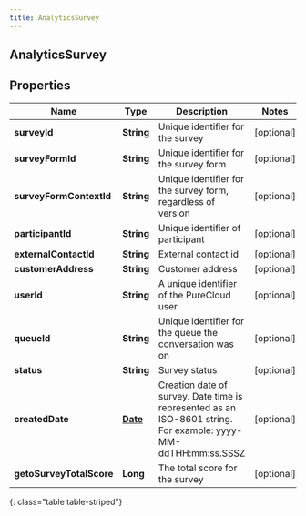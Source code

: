 ```yaml
---
title: AnalyticsSurvey
---
```

## AnalyticsSurvey


## Properties

| Name | Type | Description | Notes |
| ------------ | ------------- | ------------- | ------------- |
| **surveyId** | **String** | Unique identifier for the survey |  [optional] |
| **surveyFormId** | **String** | Unique identifier for the survey form |  [optional] |
| **surveyFormContextId** | **String** | Unique identifier for the survey form, regardless of version |  [optional] |
| **participantId** | **String** | Unique identifier of participant |  [optional] |
| **externalContactId** | **String** | External contact id |  [optional] |
| **customerAddress** | **String** | Customer address |  [optional] |
| **userId** | **String** | A unique identifier of the PureCloud user |  [optional] |
| **queueId** | **String** | Unique identifier for the queue the conversation was on |  [optional] |
| **status** | **String** | Survey status |  [optional] |
| **createdDate** | [**Date**](Date.html) | Creation date of survey. Date time is represented as an ISO-8601 string. For example: yyyy-MM-ddTHH:mm:ss.SSSZ |  [optional] |
| **getoSurveyTotalScore** | **Long** | The total score for the survey |  [optional] |
{: class="table table-striped"}



